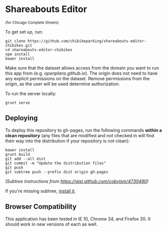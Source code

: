 Shareabouts Editor
==================

<small>(for Chicago Complete Streets)</small>

To get set up, run:

    git clone https://github.com/chibikeparking/shareabouts-editor-chibikes.git
    cd shareabouts-editor-chibikes
    npm install
    bower install

Make sure that the dataset allows access from the domain you want to run
this app from (e.g. *openplans.github.io*). The origin does not need to have
any explicit permissions on the dataset. Remove permissions from the origin, 
as the user will be used determine authorization.

To run the server locally:

    grunt serve

Deploying
---------

To deploy this repository to gh-pages, run the following commands **within a
clean repository** (any files that are modified and not checked in will find
their way into the distribution if your repository is not clean):

    bower install
    grunt build
    git add --all dist
    git commit -m "Update the distribution files"
    git push
    git subtree push --prefix dist origin gh-pages

*(Subtree instructions from https://gist.github.com/cobyism/4730490)*

If you're missing subtree, [install it](http://engineeredweb.com/blog/how-to-install-git-subtree/).

Browser Compatibility
---------------------

This application has been tested in IE 10, Chrome 34, and Firefox 30. It should
work in new versions of each as well.
